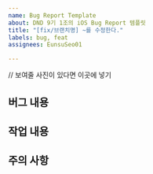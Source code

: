 ```yaml
---
name: Bug Report Template
about: DND 9기 1조의 iOS Bug Report 템플릿
title: "[fix/브랜치명] ~를 수정한다."
labels: bug, feat
assignees: EunsuSeo01

---
```


// 보여줄 사진이 있다면 이곳에 넣기

## 버그 내용

## 작업 내용

## 주의 사항
